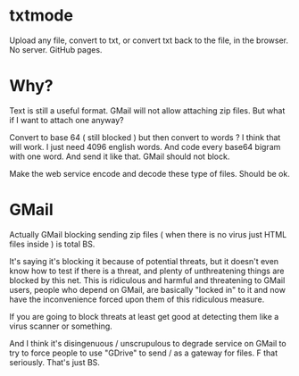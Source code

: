 # txtmode
Upload any file, convert to txt, or convert txt back to the file, in the browser. No server. GitHub pages.

# Why?

Text is still a useful format. GMail will not allow attaching zip files. But what if I want to attach one anyway?

Convert to base 64 ( still blocked ) but then convert to words ? I think that will work. I just need 4096 english words. And code every base64 bigram with one word. And send it like that. GMail should not block. 

Make the web service encode and decode these type of files. Should be ok. 

# GMail

Actually GMail blocking sending zip files ( when there is no virus just HTML files inside ) is total BS. 

It's saying it's blocking it because of potential threats, but it doesn't even know how to test if there is a threat, and plenty of unthreatening things are blocked by this net. This is ridiculous and harmful and threatening to GMail users, people who depend on GMail, are basically "locked in" to it and now have the inconvenience forced upon them of this ridiculous measure. 

If you are going to block threats at least get good at detecting them like a virus scanner or something. 

And I think it's disingenuous / unscrupulous to degrade service on GMail to try to force people to use "GDrive" to send / as a gateway for files. F that seriously. That's just BS.


